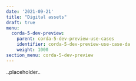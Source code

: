 ```yaml
---
date: '2021-09-21'
title: "Digital assets"
draft: true
menu:
  corda-5-dev-preview:
    parent: corda-5-dev-preview-use-cases
    identifier: corda-5-dev-preview-use-case-da
    weight: 1000
section_menu: corda-5-dev-preview
---
```


..placeholder..
